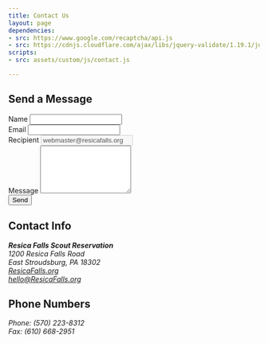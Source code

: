 ```yaml
---
title: Contact Us
layout: page
dependencies:
- src: https://www.google.com/recaptcha/api.js
- src: https://cdnjs.cloudflare.com/ajax/libs/jquery-validate/1.19.1/jquery.validate.min.js
scripts: 
- src: assets/custom/js/contact.js

---
```


<div class="row">
  <div class="col-12 col-md-8">
    <h2>Send a Message</h2>
    <form id="contactform" onsubmit="event.preventDefault();" novalidate>
      <div class="form-group">
        <label for="name">Name</label>
        <input type="text" class="form-control" name="name" id="contactform-name" placeholder="" value="" required>
      </div>
      <div class="form-group">
        <label for="email">Email</label>
        <input type="email" class="form-control" name="email" id="contactform-email" placeholder="" value="" required>
      </div>
      <div class="form-group d-none">
        <label for="recipient">Recipient</label>
        <input type="recipient" class="form-control" name="recipient" id="contactform-recipient" placeholder="" value="webmaster@resicafalls.org" disabled>
      </div>
      <div class="form-group">
        <label for="message">Message</label>
        <textarea class="form-control" name="message" id="contactform-message" rows="6" required></textarea>
      </div>
      <div class="g-recaptcha"
        data-sitekey="{{ site.recaptcha }}"
        data-callback="ContactUs"
        data-size="invisible">
      </div>
      <div class="form-group">
        <button type="submit" class="btn btn-primary btn-block" id="contactform-send">Send</button>
      </div>
      <div class="alert alert-info fade hidden" role="alert" id="alert-response">
        <strong id="alert-headline"></strong> <span id="alert-text"></span>
      </div>
    </form>
  </div>
  <div class="col-12 col-md-4">
    <h2>Contact Info</h2>
    <address>
      <strong>Resica Falls Scout Reservation</strong><br>
      1200 Resica Falls Road<br>
      East Stroudsburg, PA 18302<br>
      <a href="resicafalls.org">ResicaFalls.org</a><br>
      <a href="mailto:hello@ResicaFalls.org">hello@ResicaFalls.org</a>
    </address>
    <h2>Phone Numbers</h2>
    <address>
      Phone: (570) 223-8312<br>
      Fax: (610) 668-2951
    </address>
  </div>
</div>

